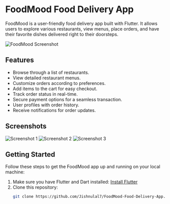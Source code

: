 # FoodMood Food Delivery App

FoodMood is a user-friendly food delivery app built with Flutter. It allows users to explore various restaurants, view menus, place orders, and have their favorite dishes delivered right to their doorsteps.

![FoodMood Screenshot](screenshots/screenshot1.png)

## Features

- Browse through a list of restaurants.
- View detailed restaurant menus.
- Customize orders according to preferences.
- Add items to the cart for easy checkout.
- Track order status in real-time.
- Secure payment options for a seamless transaction.
- User profiles with order history.
- Receive notifications for order updates.

## Screenshots

![Screenshot 1](screenshots/screenshot1.png)
![Screenshot 2](screenshots/screenshot2.png)
![Screenshot 3](screenshots/screenshot3.png)

## Getting Started

Follow these steps to get the FoodMood app up and running on your local machine:

1. Make sure you have Flutter and Dart installed: [Install Flutter](https://flutter.dev/docs/get-started/install)
2. Clone this repository:
   ```sh
   git clone https://github.com/Jishnulal7/FoodMood-Food-Delivery-App.git
